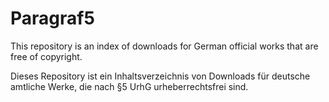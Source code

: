Paragraf5
=========

This repository is an index of downloads for German official works that are free of copyright.

Dieses Repository ist ein Inhaltsverzeichnis von Downloads für deutsche amtliche Werke, die nach §5 UrhG urheberrechtsfrei sind.
